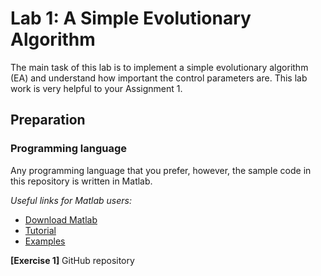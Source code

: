# Lab 1: A Simple Evolutionary Algorithm

The main task of this lab is to implement a simple evolutionary algorithm (EA) and understand how important the control parameters are. 
This lab work is very helpful to your Assignment 1.

## Preparation

### Programming language
Any programming language that you prefer, however, the sample code in this repository is written in Matlab.

*Useful links for Matlab users:*
* [Download Matlab](http://lib.sustc.edu.cn/UserFiles/download/1489545490853.docx?locale=zh_CN)
* [Tutorial](https://ww2.mathworks.cn/support/learn-with-matlab-tutorials.html)
* [Examples](https://ww2.mathworks.cn/help/examples.html)

**[Exercise 1]** GitHub repository


